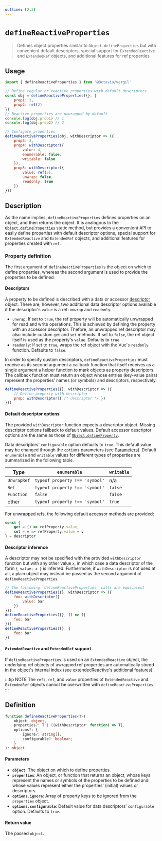```yaml
---
outline: [2,3]
---
```


# `defineReactiveProperties`

> Defines object properties similar to `Object.defineProperties` but with convenient default descriptors, special support for `ExtendedReactive` and `ExtendedRef` objects, and additional features for ref properties.

## Usage

```js
import { defineReactiveProperties } from '@8ctavio/vergil'

// Define regular or reactive properties with default descriptors
const obj = defineReactiveProperties({}, {
    prop1: 1,
    prop2: ref(2)
})
// Reactive properties are unwrapped by default
console.log(obj.prop1) // 1
console.log(obj.prop2) // 2

// Configure properties
defineReactiveProperties(obj, withDescriptor => ({
    prop3: 3,
    prop4: withDescriptor({
        value: 4,
        enumerable: false,
        writable: false
    }),
    prop5: withDescriptor({
        value: ref(5),
        unwrap: false,
        readonly: true
    })
}))
```

## Description

As the name implies, `defineReactiveProperties` defines properties on an object, and then returns the object. It is analogous to the [`Object.defineProperties`](https://developer.mozilla.org/en-US/docs/Web/JavaScript/Reference/Global_Objects/Object/defineProperties) static method, but provides a convenient API to easily define properties with default descriptor options, special support for `ExtendedReactive` and `ExtendedRef` objects, and additional features for properties created with `ref`.

### Property definition

The first argument of `defineReactiveProperties` is the object on which to define properties, whereas the second argument is used to provide the properties to be defined.

#### Descriptors

A property to be defined is described with a data or accessor [descriptor](https://developer.mozilla.org/en-US/docs/Web/JavaScript/Reference/Global_Objects/Object/defineProperty#descriptor) object. There are, however, two additional data descriptor options available if the descriptor's `value` is a ref: `unwrap` and `readonly`.

- `unwrap`: If set to `true`, the ref property will be automatically unwrapped for read and write operations. This is achieved by defining the property with an accessor descriptor. Thefore, an unwrapped ref descriptor may also include custom `get` and `set` methods. If set to `false`, the ref object itself is used as the property's `value`. Defaults to `true`.
- `readonly`: If set to `true`, wraps the ref object with the Vue's `readonly` function. Defaults to `false`.

In order to specify custom descriptors, `defineReactiveProperties` must receive as its second argument a callback function that itself receives as a single argument a helper function to mark objects as property descriptors. The callback function must return an object whose entries (key-value pairs) represent the properties' names (or symbols) and descriptors, respectively.

```js
defineReactiveProperties({}, withDescriptor => ({
    // Define property with descriptor
    prop: withDescriptor({ /* descriptor */ })
}))
```

#### Default descriptor options

The provided `withDescriptor` function expects a descriptor object. Missing descriptor options fallback to default values. Default accessor descriptor options are the same as those of [`Object.defineProperty`](https://developer.mozilla.org/en-US/docs/Web/JavaScript/Reference/Global_Objects/Object/defineProperty).

Data descriptors' `configurable` option defaults to `true`. This default value may be changed through the `options` parameters (see [Parameters](#parameters)). Default `enumerable` and `writable` values for different types of properties are summarized in the following table.

| Type | `enumerable` | `writable` |
| -------- | ------------ | ---------- |
| `UnwrapRef` | `typeof property !== 'symbol'` | n/a |
| `Ref` | `typeof property !== 'symbol'` | `false` |
| `Function` | `false` | `false` |
| other | `typeof property !== 'symbol'`| `true` |

For unwrapped refs, the following default accessor methods are provided:

```js
const {
    get = () => refProperty.value,
    set = v => refProperty.value = v
} = descriptor
```

#### Descriptor inference

A descriptor may not be specified with the provided `withDescriptor` function but with any other value `x`, in which case a data descriptor of the form `{ value: x }` is inferred. Furthermore, if `withDescriptor` is not used at all, a plain object may instead be passed as the second argument of `defineReactiveProperties`.

```js
// The following `defineReactiveProperties` calls are equivalent
defineReactiveProperties({}, withDescriptor => ({
    foo: withDescriptor({
        value: bar
    })
}))
defineReactiveProperties({}, () => ({
    foo: bar
}))
defineReactiveProperties({}, {
    foo: bar
})
```

#### `ExtendedReactive` and `ExtendedRef` support

If `defineReactiveProperties` is used on an `ExtendedReactive` object, the underlying ref objects of uwrapped ref properties are automatically stored in the object's internal index (see [extendedReactive's additional features](/composables/extendedReactive#additional-features)).

:::tip NOTE
The `refs`, `ref`, and `value` properties of `ExtendedReactive` and `ExtendedRef` objects cannot be overwritten with `defineReactiveProperties`.
:::

## Definition

```ts
function defineReactiveProperties<T>(
    object: object,
    properties?: T | ((withDescriptor: function) => T),
    options?: {
        ignore?: string[];
        configurable?: boolean;
    }
): object
```

#### Parameters

- **`object`**: The object on which to define properties.
- **`properties`**: An object, or function that returns an object, whose keys represent the names or symbols of the properties to be defined and whose values represent either the properties' (initial) values or descriptors.
- **`options.ignore`**: Array of property keys to be ignored from the `properties` object.
- **`options.configurable`**: Default value for data descriptors' `configurable` option. Defaults to `true`.

#### Return value

The passed `object`.